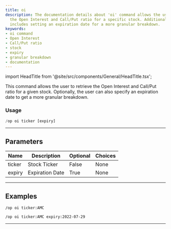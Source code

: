 ```yaml
---
title: oi
description: The documentation details about 'oi' command allows the user to retrieve
  the Open Interest and Call/Put ratio for a specific stock. Additional functionality
  includes setting an expiration date for a more granular breakdown.
keywords:
- oi command
- Open Interest
- Call/Put ratio
- stock
- expiry
- granular breakdown
- documentation
---
```


import HeadTitle from '@site/src/components/General/HeadTitle.tsx';

<HeadTitle title="options: oi - Discord Reference | OpenBB Bot Docs" />

This command allows the user to retrieve the Open Interest and Call/Put ratio for a given stock. Optionally, the user can also specify an expiration date to get a more granular breakdown.

### Usage

```python wordwrap
/op oi ticker [expiry]
```

---

## Parameters

| Name | Description | Optional | Choices |
| ---- | ----------- | -------- | ------- |
| ticker | Stock Ticker | False | None |
| expiry | Expiration Date | True | None |


---

## Examples

```
/op oi ticker:AMC
```

```
/op oi ticker:AMC expiry:2022-07-29
```

---
